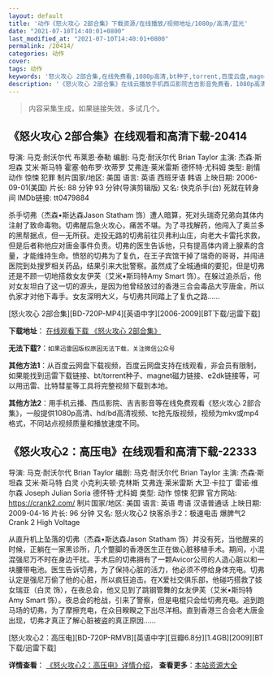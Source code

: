 ```yaml
---
layout: default
title: '动作《怒火攻心 2部合集》下载资源/在线播放/视频地址/1080p/高清/蓝光'
date: "2021-07-10T14:40:01+0800"
last_modified_at: "2021-07-10T14:40:01+0800"
permalink: /20414/
categories: 动作
cover:
tags: 动作
keywords: '怒火攻心 2部合集,在线免费看,1080p高清,bt种子,torrent,百度云盘,magnet,磁力链,迅雷下载资源'
description: '《怒火攻心 2部合集》在线云播放手机西瓜影院吉吉影音免费看，1080p高清bd/hd未删减完整版和tc抢先枪版，mkv/mp4格式，附带bt/torrent种子、magnet/磁力链、百度云盘、网盘资源迅雷下载链接'
---
```


>内容采集生成，如果链接失效，多试几个。


## 《怒火攻心 2部合集》在线观看和高清下载-20414

导演: 马克·耐沃尔代 布莱恩·泰勒 编剧: 马克·耐沃尔代 Brian Taylor 主演: 杰森·斯坦森 艾米·斯马特 霍塞·帕布罗·坎蒂罗 艾弗连·莱米雷斯 德怀特·尤科姆 类型: 剧情 动作 惊悚 犯罪 制片国家/地区: 美国 语言: 英语 西班牙语 韩语 上映日期: 2006-09-01(美国) 片长: 88 分钟 93 分钟(导演剪辑版) 又名: 快克杀手(台) 死就在转身间 IMDb链接: tt0479884

杀手切弗（杰森•斯达森Jason Statham 饰）遭人暗算，死对头瑞奇兄弟向其体内注射了致命毒物。切弗醒后急火攻心，痛苦不堪。为了寻找解药，他闯入了奥兰多的黑帮据点，但一无所获。走投无路的切弗前往贝弗利山庄，向老大卡雷托求救，但是后者称他应对唐金事件负责。切弗的医生告诉他，只有提高体内肾上腺素的含量，才能维持生命。愤怒的切弗为了复仇，在王子宾馆干掉了瑞奇的哥哥，并闯进医院到处搜罗相关药品，结果引来大批警察。虽然成了全城通缉的要犯，但是切弗还是不顾一切地搭救女友伊芙（艾米•斯玛特Amy Smart 饰）。在躲过追杀后，他对女友坦白了这一切的源头，是因为他曾经放过的香港三合会毒品大亨唐金，所以仇家才对他下毒手。女友深明大义，与切弗共同踏上了复仇之路……


[怒火攻心 2部合集][BD-720P-MP4][英语中字][2006-2009][BT下载/迅雷下载]

**下载地址**： [在线观看下载 《怒火攻心 2部合集》](https://www.btdx8.com/torrent/crank_2006_2009.html) 


**无法下载?**：`如果迅雷因版权原因无法下载，关注微信公众号 `

**其他方法1**：从百度云网盘下载视频，百度云网盘支持在线观看，非会员有限制，如果能找到迅雷下载链接、bt/torrent种子、magnet磁力链接、e2dk链接等，可以用迅雷、比特彗星等工具将完整视频下载到本地。

**其他方法2**：用手机云播、西瓜影院、吉吉影音等在线免费观看《怒火攻心 2部合集》，一般提供1080p高清、hd/bd高清视频、tc抢先版视频，视频为mkv或mp4格式，不同站点视频质量和播放速度不同。


## 《怒火攻心2：高压电》在线观看和高清下载-22333

导演: 马克·耐沃尔代 Brian Taylor 编剧: 马克·耐沃尔代 Brian Taylor 主演: 杰森·斯坦森 艾米·斯马特 白灵 小克利夫顿·克林斯 艾弗连·莱米雷斯 大卫·卡拉丁 雷诺·维尔森 Joseph Julian Soria 德怀特·尤科姆 类型: 动作 惊悚 犯罪 官方网站: https://crank2.com/ 制片国家/地区: 美国 语言: 英语 粤语 汉语普通话 上映日期: 2009-04-16 片长: 96 分钟 又名: 怒火攻心2 快客杀手2：极速电击 爆脾气2 Crank 2 High Voltage

从直升机上坠落的切弗（杰森•斯达森Jason Statham 饰）并没有死，当他醒来的时候，正躺在一家黑诊所，几个蹩脚的香港医生正在做心脏移植手术。期间，小混混强尼万不时在身边干扰。手术后的切弗拥有了一颗Avicor公司的人造心脏以和一块腰带电池。医生告诉切弗，为了保持心脏的活力，他必须不停给身体充电。切弗认定是强尼万偷了他的心脏，所以疯狂追击。在X爱社交俱乐部，他碰巧搭救了妓女瑞亚（白灵 饰），在夜总会，他又见到了跳钢管舞的女友伊芙（艾米•斯玛特Amy Smart 饰）。夜总会的枪战，引来了警察，但是电棍只会给切弗充电。追到跑马场的切弗，为了摩擦充电，在众目睽睽之下出尽洋相。直到香港三合会老大唐金出现，切弗才真正了解心脏被盗的真正原因……


[怒火攻心2：高压电][BD-720P-RMVB][英语中字][豆瓣6.8分][1.4GB][2009][BT下载/迅雷下载]

**详情查看**： [《怒火攻心2：高压电》详情介绍](/movie/22333/)， **查看更多**：[本站资源大全](/movie/t/all/)

